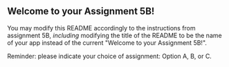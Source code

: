 ## Welcome to your Assignment 5B!

You may modify this README accordingly to the instructions from assignment 5B, *including* modifying the title of the README to be the name of your app instead of the current "Welcome to your Assignment 5B!".

Reminder: please indicate your choice of assignment: Option A, B, or C.